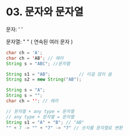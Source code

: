 # 03. 문자와 문자열

문자: ' '

문자열: " " ( 연속된 여러 문자 )

```java
char ch = 'A';
char ch = 'AB'; // 에러
String s = "ABC"; //문자열

String s1 = "AB";			// 이걸 많이 씀
String s2 = new String("AB");

String s = "A";
String s = "";
char ch = ''; // 에러

// 문자열 + any type = 문자열
// any type + 문자열 = 문자열
String s1 = "A" + "B"; // "AB"
"" + 7 -> "" + "7" -> "7" // 숫자를 문자열로 변환
```


